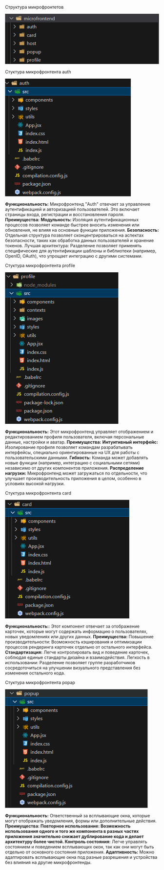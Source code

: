 
Структура микрофронтетов

![alt text](image.png)


Cтуктура микрофронтента auth

![alt text](image-1.png)

<b>Функциональность:</b> Микрофронтенд "Auth" отвечает за управление аутентификацией и авторизацией пользователей. Это включает страницы входа, регистрации и восстановления пароля.
<b>Преимущества:</b>
<b>Модульность:</b> Изоляция аутентификационных процессов позволяет команде быстрее вносить изменения или обновления, не влияя на основные функции приложения.
<b>Безопасность:</b> Отдельная структура позволяет сконцентрироваться на аспектах безопасности, таких как обработка данных пользователей и хранение токенов.
Лучшая архитектура: Разделение позволяет применять специфические для аутентификации шаблоны и библиотеки (например, OpenID, OAuth), что упрощает интеграцию с другими системами.


Cтуктура микрофронтента profile
 
![alt text](image-2.png)

<b>Функциональность:</b> Этот микрофронтенд управляет отображением и редактированием профиля пользователя, включая персональные данные, настройки и аватар.
<b>Преимущества:</b>
<b>Интуитивный интерфейс:</b> Изолирование профиля позволяет командам разрабатывать интерфейсы, специально ориентированные на UX для работы с пользовательскими данными.
<b>Гибкость:</b> Команда может добавлять новые функции (например, интеграцию с социальными сетями) независимо от других компонентов приложения.
<b>Распределение нагрузки:</b> Микрофронтенд может загружаться по отдельности, что улучшает производительность приложения в целом, особенно в условиях высокой нагрузки.


Cтуктура микрофронтента card

![alt text](image-3.png)

<b>Функциональность:</b>: Этот компонент отвечает за отображение карточек, которые могут содержать информацию о пользователях, новых уведомлениях или других данных.
<b>Преимущества:</b>
Повышение производительности: Возможность кэширования и оптимизации процессов рендеринга карточек отдельно от остального интерфейса.
<b>Стандартизация:</b> Легче контролировать вид и поведение карточек, соблюдая единые стандарты дизайна и взаимодействия.
Легкость в использовании: Разделение позволяет группе разработчиков сосредоточиться на улучшении визуального представления без изменения остального кода.

Cтуктура микрофронтента popap

![alt text](image-4.png)

<b>Функциональность:</b> Ответственный за всплывающие окна, которые могут отображать уведомления, формы или дополнительные действия.
<b>Преимущества:
<b>Повторное использование:</b> Возможность использования одного и того же компонента в разных частях приложения значительно снижает дублирование кода и делает архитектуру более чистой.
Контроль состояния:</b> Легче управлять состоянием и поведением всплывающих окон, так как они могут быть отдельно от основного состояния приложения.
<b>Адаптивность:</b> Можно адаптировать всплывающие окна под разные разрешения и устройства без влияния на другие микрофронтенды.

